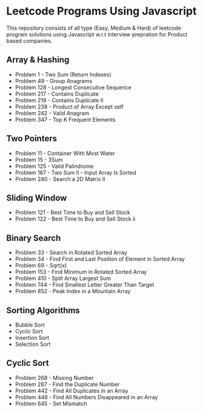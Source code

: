 # Leetcode Programs Using Javascript

This repository consists of all type (Easy, Medium & Hard) of leetcode program solutions using Javascript w.r.t interview prepration for Product based companies.

## Array & Hashing
- Problem 1 - Two Sum (Return Indexes)
- Problem 49 - Group Anagrams
- Problem 128 - Longest Consecutive Sequence
- Problem 217 - Contains Duplicate
- Problem 219 - Contains Duplicate II
- Problem 238 - Product of Array Except self
- Problem 242 - Valid Anagram
- Problem 347 - Top K Frequent Elements

## Two Pointers
- Problem 11 - Container With Most Water
- Problem 15 - 3Sum
- Problem 125 - Valid Palindrome
- Problem 167 - Two Sum II - Input Array Is Sorted
- Problem 240 - Search a 2D Matrix II

## Sliding Window
- Problem 121 - Best Time to Buy and Sell Stock
- Problem 122 - Best Time to Buy and Sell Stock ii

## Binary Search
- Problem 33 - Search in Rotated Sorted Array
- Problem 34 - Find First and Last Position of Element in Sorted Array
- Problem 69 - Sqrt(x)
- Problem 153 - Find Minimum in Rotated Sorted Array
- Problem 410 - Split Array Largest Sum
- Problem 744 - Find Smallest Letter Greater Than Target
- Problem 852 - Peak Index in a Mountain Array

## Sorting Algorithms
- Bubble Sort
- Cyclic Sort
- Insertion Sort
- Selection Sort

## Cyclic Sort
- Problem 268 - Missing Number
- Problem 287 - Find the Duplicate Number
- Problem 442 - Find All Duplicates in an Array
- Problem 448 - Find All Numbers Disappeared in an Array
- Problem 645 - Set Mismatch
